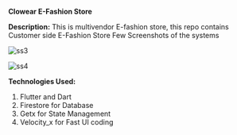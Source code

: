 ****Clowear E-Fashion Store****

**Description:** This is multivendor E-fashion store, this repo contains Customer side E-Fashion Store
Few Screenshots of the systems





![ss3](https://github.com/RohitBajracharya/E-FashionStore-App-Flutter-/assets/104704874/d7aa3a98-e241-46c3-96c5-b3bd7062ed5e)

    
![ss4](https://github.com/RohitBajracharya/E-FashionStore-App-Flutter-/assets/104704874/e71ce056-1401-41e1-ba0a-170eb323a5a5)


**Technologies Used:**
1. Flutter and Dart
2. Firestore for Database
3. Getx for State Management
4. Velocity_x for Fast UI coding

     
